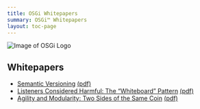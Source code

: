 ```yaml
---
title: OSGi Whitepapers
summary: OSGi™ Whitepapers
layout: toc-page
---
```


![Image of OSGi Logo](/img/osgi-logo-512.png)

## Whitepapers

* [Semantic Versioning](semantic-versioning/) [(pdf)](semantic-versioning/Semantic-Versioning-20190110.pdf)
* [Listeners Considered Harmful: The “Whiteboard” Pattern](whiteboard-pattern/)  [(pdf)](whiteboard-pattern/Listeners-Considered-Harmful-The-Whiteboard-Pattern-201904.pdf)
* [Agility and Modularity: Two Sides of the Same Coin](agility-and-modularity/)  [(pdf)](agility-and-modularity/AgilityandModularity2014v21.pdf)

